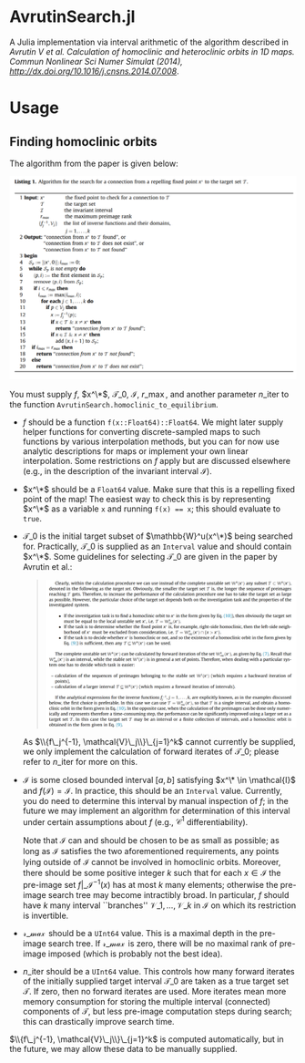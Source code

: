 # AvrutinSearch.jl
A Julia implementation via interval arithmetic of the algorithm described in *Avrutin V et al. Calculation of homoclinic and heteroclinic orbits in 1D maps. Commun Nonlinear Sci Numer Simulat (2014), http://dx.doi.org/10.1016/j.cnsns.2014.07.008*.

# Usage

## Finding homoclinic orbits
The algorithm from the paper is given below:

![Listing 1 from *Avrutin V et al.*](AvrutinSearch/docs/resources/Listing1_pseudocode.png)

You must supply $f$, $x^\*$, $\mathcal{T}\_0$, $\mathcal{I}$, $r\_{\max}$, and another parameter $n\_{\text{iter}}$ to the function `AvrutinSearch.homoclinic_to_equilibrium`.

- $f$ should be a function `f(x::Float64)::Float64`.
  We might later supply helper functions for converting discrete-sampled maps to such functions by various interpolation methods, but you can for now use analytic descriptions for maps or implement your own linear interpolation.
  Some restrictions on $f$ apply but are discussed elsewhere (e.g., in the description of the invariant interval $\mathcal{I}$).

- $x^\*$ should be a `Float64` value. Make sure that this is a repelling fixed point of the map!
  The easiest way to check this is by representing $x^\*$ as a variable `x` and running `f(x) == x`; this should evaluate to `true`.

- $\mathcal{T}\_0$ is the initial target subset of $\mathbb{W}^u(x^\*)$ being searched for.
  Practically, $\mathcal{T}\_0$ is supplied as an `Interval` value and should contain $x^\*$.
  Some guidelines for selecting $\mathcal{T}\_0$ are given in the paper by Avrutin et al.:

  > ![Determination of target sets from *Avrutin V et al.*](AvrutinSearch/docs/resources/target_set_determination.png)

  As $\\{f\_j^{-1}, \mathcal{V}\_j\\}\_{j=1}^k$ cannot currently be supplied, we only implement the calculation of forward iterates of $\mathcal{T}\_0$; please refer to $n\_{\text{iter}}$ for more on this.

- $\mathcal{I}$ is some closed bounded interval $[a, b]$ satisfying $x^\* \in \mathcal{I}$ and $f(\mathcal{I}) = \mathcal{I}$.
  In practice, this should be an `Interval` value.
  Currently, you do need to determine this interval by manual inspection of $f$; in the future we may implement an algorithm for determination of this interval under certain assumptions about $f$ (e.g., $\mathcal{C^1}$ differentiability).
  
  Note that $\mathcal{I}$ can and should be chosen to be as small as possible; as long as $\mathcal{I}$ satisfies the two aforementioned requirements, any points lying outside of $\mathcal{I}$ cannot be involved in homoclinic orbits.
  Moreover, there should be some positive integer $k$ such that for each $x \in \mathcal{I}$ the pre-image set $f|\_\mathcal{I}^{-1}(x)$ has at most $k$ many elements; otherwise the pre-image search tree may become intractibly broad.
  In particular, $f$ should have $k$ many interval ``branches'' $\mathcal{V}\_1, \dots, \mathcal{V}\_k$ in $\mathcal{I}$ on which its restriction is invertible.

- $\mathcal{r\_{\max}}$ should be a `UInt64` value.
  This is a maximal depth in the pre-image search tree.
  If $\mathcal{r\_{\max}}$ is zero, there will be no maximal rank of pre-image imposed (which is probably not the best idea).

- $n\_{\text{iter}}$ should be a `UInt64` value.
  This controls how many forward iterates of the initially supplied target interval $\mathcal{T}\_0$ are taken as a true target set $\mathcal{T}$.
  If zero, then no forward iterates are used.
  More iterates mean more memory consumption for storing the multiple interval (connected) components of $\mathcal{T}$, but less pre-image computation steps during search; this can drastically improve search time.

$\\{f\_j^{-1}, \mathcal{V}\_j\\}\_{j=1}^k$ is computed automatically, but in the future, we may allow these data to be manually supplied.
